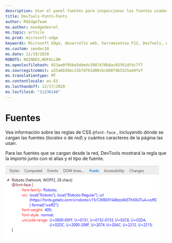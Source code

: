 ```yaml
---
description: Usar el panel fuentes para inspeccionar las fuentes usadas en la página
title: DevTools-Fonts-Fonts
author: MSEdgeTeam
ms.author: msedgedevrel
ms.topic: article
ms.prod: microsoft-edge
keywords: Microsoft Edge, desarrollo web, herramientas F12, DevTools, elementos, fuentes, @font
ms.custom: seodec18
ms.date: 11/19/2020
ROBOTS: NOINDEX,NOFOLLOW
ms.openlocfilehash: 653ae0f956e5ddedc5987470b8ac03f61dfdc7f7
ms.sourcegitcommit: a35a6b5bbc21b7df61d08cbc6b074b5325ad4fef
ms.translationtype: MT
ms.contentlocale: es-ES
ms.lasthandoff: 12/17/2020
ms.locfileid: "11236148"
---
```

# Fuentes

Vea información sobre las reglas de CSS `@font-face` , incluyendo dónde se cargan las fuentes (*locales* o de *red*) y cuántos caracteres de la página las usan.

Para las fuentes que se cargan desde la red, DevTools mostrará la regla que la importó junto con el alias y el tipo de fuente.

![Panel fuentes](../media/elements_fonts.png)
